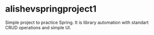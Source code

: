 # alishevspringproject1

Simple project to practice Spring. It is library automation with standart CRUD operations and simple UI. 
